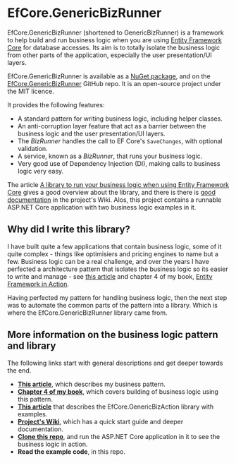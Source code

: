 # EfCore.GenericBizRunner

EfCore.GenericBizRunner (shortened to GenericBizRunner) is a framework to help build and
run business logic when you are using [Entity Framework Core](https://docs.microsoft.com/en-us/ef/core/) for database accesses.
Its aim is to totally isolate the business logic from other parts of the application, especially the user presentation/UI layers.

EfCore.GenericBizRunner is available as a [NuGet package](https://www.nuget.org/packages/EfCore.GenericBizRunner/), 
and on the [EfCore.GenericBizRunner](https://github.com/JonPSmith/EfCore.GenericBizRunner) GitHub repo.
It is an open-source project under the MIT licence.

It provides the following features:
* A standard pattern for writing business logic, including helper classes.
* An anti-corruption layer feature that act as a barrier between the business logic and the user presentation/UI layers. 
* The *BizRunner* handles the call to EF Core's `SaveChanges`, with optional validation.
* A service, known as a *BizRunner*, that runs your business logic.
* Very good use of Dependency Injection (DI), making calls to business logic very easy.

The article [A library to run your business logic when using Entity Framework Core](http://www.thereformedprogrammer.net/a-library-to-run-your-business-logic-when-using-entity-framework-core/)
gives a good overview about the library, and there is there is 
[good documentation](https://github.com/JonPSmith/EfCore.GenericBizRunner/wiki) in the project's Wiki.
Alos, this project contains a runnable ASP.NET Core application with two business logic examples in it.

## Why did I write this library?

I have built quite a few applications that contain business logic, some of it quite complex -
things like optimisiers and pricing engines to name but a few. 
Business logic can be a real challenge, and over the years I have perfected a architecture
pattern that isolates the business logic so its easier to write and manage -
see [this article](http://www.thereformedprogrammer.net/architecture-of-business-layer-working-with-entity-framework-core-and-v6-revisited/)
and chapter 4 of my book, [Entity Framework in Action](http://bit.ly/2m8KRAZ).

Having perfected my pattern for handling business logic, then the next step was to
automate the common parts of the pattern into a library. Which is where the
EfCore.GenericBizRunner library came from.

## More information on the business logic pattern and library

The following links start with general descriptions and get deeper towards the end.
* **[This article](http://www.thereformedprogrammer.net/architecture-of-business-layer-working-with-entity-framework-core-and-v6-revisited/)**, which describes my business pattern.
* **[Chapter 4 of my book](http://bit.ly/2m8KRAZ)**, which covers building of business logic using this pattern.
* **[This article](http://www.thereformedprogrammer.net/a-library-to-run-your-business-logic-when-using-entity-framework-core/)** that describes the EfCore.GenericBizAction library with examples.
* **[Project's Wiki](https://github.com/JonPSmith/EfCore.GenericBizRunner/wiki)**, which has a quick start guide and deeper documentation.
* **[Clone this repo](https://github.com/JonPSmith/EfCore.GenericBizRunner/)**, and run the ASP.NET Core application in it to see the business logic in action.
* **Read the example code**, in this repo.  


